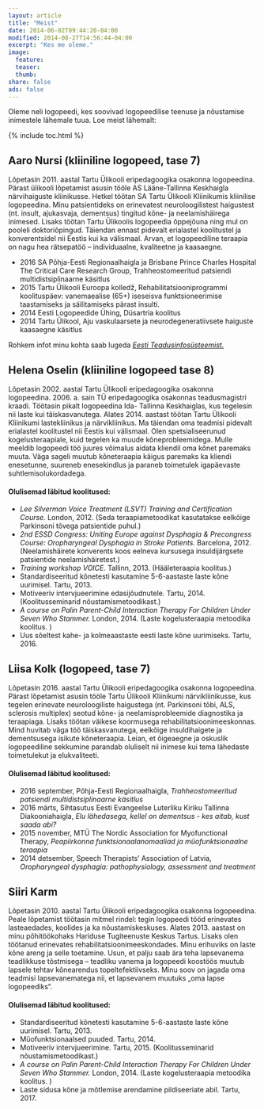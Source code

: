 ```yaml
---
layout: article
title: "Meist"
date: 2014-06-02T09:44:20-04:00
modified: 2014-08-27T14:56:44-04:00
excerpt: "Kes me oleme."
image:
  feature:
  teaser:
  thumb:
share: false
ads: false
---
```


Oleme neli logopeedi, kes soovivad logopeedilise teenuse ja nõustamise inimestele lähemale tuua. Loe meist lähemalt: 

{% include toc.html %}

## Aaro Nursi (kliiniline logopeed, tase 7) 
Lõpetasin 2011. aastal Tartu Ülikooli eripedagoogika osakonna logopeedina. Pärast ülikooli lõpetamist asusin tööle AS Lääne-Tallinna Keskhaigla närvihaiguste kliinikusse. Hetkel töötan SA Tartu Ülikooli Kliinikumis kliinilise logopeedina. Minu patsientideks on erinevatest neuroloogilistest haigustest (nt. insult, ajukasvaja, dementsus) tingitud kõne- ja neelamishäirega inimesed. Lisaks töötan Tartu Ülikoolis logopeedia õppejõuna ning mul on pooleli doktoriõpingud. Täiendan ennast pidevalt erialastel koolitustel ja konverentsidel nii Eestis kui ka välismaal. Arvan, et logopeediline teraapia on nagu hea rätsepatöö – individuaalne, kvaliteetne ja kaasaegne. 

* 2016   SA Põhja-Eesti Regionaalhaigla ja Brisbane Prince Charles Hospital The Critical Care Research Group, Trahheostomeeritud patsiendi multidistsiplinaarne käsitlus 
* 2015   Tartu Ülikooli Euroopa kolledž, Rehabilitatsiooniprogrammi koolituspäev: vanemaealise (65+) iseseisva funktsioneerimise taastamiseks ja säilitamiseks pärast insulti. 
* 2014   Eesti Logopeedide Ühing, Düsartria koolitus 
* 2014   Tartu Ülikool, Aju vaskulaarsete ja neurodegeneratiivsete haiguste kaasaegne käsitlus

Rohkem infot minu kohta saab lugeda [*Eesti Teadusinfosüsteemist.*](https://www.etis.ee/Portal/Persons/Display/ee4a2acb-4ac4-4de3-ad15-02a13e05e7d8)

## Helena Oselin (kliiniline logopeed tase 8)
Lõpetasin 2002. aastal Tartu Ülikooli eripedagoogika osakonna logopeedina. 2006. a.  sain TÜ eripedagoogika osakonnas teadusmagistri kraadi. Töötasin pikalt logopeedina Ida- Tallinna Keskhaiglas, kus tegelesin nii laste kui täiskasvanutega. Alates 2014. aastast töötan Tartu Ülikooli Kliinikumi lastekliinikus ja närvikliinikus.  Ma täiendan oma teadmisi pidevalt erialastel koolitustel nii Eestis kui välismaal. Olen spetsialiseerunud kogelusteraapiale, kuid tegelen ka muude kõneprobleemidega. Mulle meeldib logopeedi töö juures võimalus aidata kliendil oma kõnet paremaks muuta. Väga sageli muutub kõneteraapia käigus paremaks ka kliendi enesetunne, suureneb enesekindlus ja paraneb toimetulek igapäevaste suhtlemisolukordadega.

#### Olulisemad läbitud koolitused:

* *Lee Silverman Voice Treatment (LSVT) Training and Certification Course.* London, 2012. (Seda teraapiametoodikat kasutatakse eelkõige Parkinsoni tõvega patsientide puhul.)
* *2nd ESSD Congress: Uniting Europe against Dysphagia & Precongress Course: Oropharyngeal Dysphagia in Stroke Patients.* Barcelona, 2012. (Neelamishäirete konverents koos eelneva kursusega insuldijärgsete patsientide neelamishäiretest.)
* *Training workshop VOICE.* Tallinn, 2013. (Hääleteraapia koolitus.)
* Standardiseeritud kõnetesti kasutamine 5-6-aastaste laste kõne uurimisel. Tartu, 2013.
* Motiveeriv intervjueerimine edasijõudnutele.  Tartu, 2014. (Koolitusseminarid nõustamismetoodikast.)
* *A course on Palin Parent-Child Interaction Therapy For Children Under Seven Who Stammer.* London, 2014. (Laste kogelusteraapia metoodika koolitus. )
* Uus sõeltest kahe- ja kolmeaastaste eesti laste kõne uurimiseks. Tartu, 2016.


## Liisa Kolk (logopeed, tase 7)
Lõpetasin 2016. aastal Tartu Ülikooli eripedagoogika osakonna logopeedina. Pärast lõpetamist asusin tööle Tartu Ülikooli Kliinikumi närvikliinikusse, kus tegelen erinevate neuroloogiliste haigustega (nt. Parkinsoni tõbi, ALS, sclerosis multiplex) seotud kõne- ja neelamisprobleemide diagnostika ja teraapiaga. Lisaks töötan väikese koormusega rehabilitatsioonimeeskonnas. Mind huvitab väga töö täiskasvanutega, eelkõige insuldihaigete ja dementsusega isikute kõneteraapia. Leian, et õigeaegne ja oskuslik logopeediline sekkumine parandab oluliselt nii inimese kui tema lähedaste toimetulekut ja elukvaliteeti.

#### Olulisemad läbitud koolitused:

* 2016 september, Põhja-Eesti Regionaalhaigla, *Trahheostomeeritud patsiendi multidistsiplinaarne käsitlus*
* 2016 märts, Sihtasutus Eesti Evangeelse Luterliku Kiriku Tallinna Diakooniahaigla, *Elu lähedasega, kellel on dementsus - kes aitab, kust saada abi?*
* 2015 november, MTÜ The Nordic Association for Myofunctional Therapy, *Peapiirkonna funktsionaalanomaaliad ja müofunktsionaalne teraapia* 
* 2014 detsember, Speech Therapists’ Association of Latvia, *Oropharyngeal dysphagia: pathophysiology, assessment and treatment* 


## Siiri Karm
Lõpetasin 2010. aastal Tartu Ülikooli eripedagoogika osakonna logopeedina. Peale lõpetamist töötasin mitmel rindel: tegin logopeedi tööd erinevates lasteaedades, koolides ja ka nõustamiskeskuses. Alates 2013. aastast on minu põhitöökohaks Hariduse Tugiteenuste Keskus Tartus. Lisaks olen töötanud erinevates rehabilitatsioonimeeskondades. Minu erihuviks on laste kõne areng ja selle toetamine. Usun, et palju saab ära teha lapsevanema teadlikkuse tõstmisega – teadliku vanema ja logopeedi koostöös muutub lapsele tehtav kõnearendus topeltefektiivseks. Minu soov on jagada oma teadmisi lapsevanematega nii, et lapsevanem muutuks „oma lapse logopeediks“.

#### Olulisemad läbitud koolitused:

* Standardiseeritud kõnetesti kasutamine 5-6-aastaste laste kõne uurimisel. Tartu, 2013.
* Müofunktsionaalsed puuded. Tartu, 2014.
* Motiveeriv intervjueerimine.  Tartu, 2015. (Koolitusseminarid nõustamismetoodikast.)
* *A course on Palin Parent-Child Interaction Therapy For Children Under Seven Who Stammer.* London, 2014. (Laste kogelusteraapia metoodika koolitus. )
* Laste sidusa kõne ja mõtlemise  arendamine pildiseeriate abil. Tartu, 2017.



 
